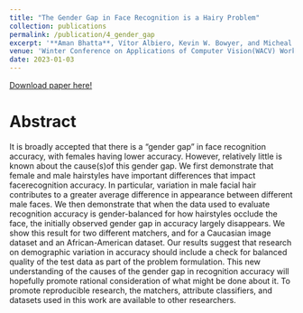 ```yaml
---
title: "The Gender Gap in Face Recognition is a Hairy Problem"
collection: publications
permalink: /publication/4_gender_gap
excerpt: '**Aman Bhatta**, Vítor Albiero, Kevin W. Bowyer, and Micheal C. King <br><br> This paper analyzes that the gender gap in face recognition accuracy is mostly due varying dimensions of hairstyles that exists for men and is absent for female'
venue: 'Winter Conference on Applications of Computer Vision(WACV) Workshops'
date: 2023-01-03
---
```

[Download paper here!](/files/papers/gender_gap.pdf)

# Abstract
It is broadly accepted that there is a “gender gap” in face recognition accuracy, with females having lower accuracy. However, relatively little is known about the cause(s)of this gender gap. We first demonstrate that female and male hairstyles have important differences that impact facerecognition accuracy. In particular, variation in male facial hair contributes to a greater average difference in appearance between different male faces. We then demonstrate
that when the data used to evaluate recognition accuracy is gender-balanced for how hairstyles occlude the face, the initially observed gender gap in accuracy largely disappears. We show this result for two different matchers, and for a Caucasian image dataset and an African-American dataset. Our results suggest that research on demographic variation in accuracy should include a check for balanced quality of the test data as part of the problem formulation. This new understanding of the causes of the gender gap in recognition accuracy will hopefully promote rational consideration of what might be done about it. To promote reproducible research, the matchers, attribute classifiers, and datasets used in this work are available to other researchers.

